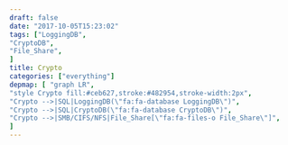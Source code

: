 ```yaml
---
draft: false
date: "2017-10-05T15:23:02"
tags: ["LoggingDB",
"CryptoDB",
"File_Share",
]
title: Crypto
categories: ["everything"]
depmap: [ "graph LR",
"style Crypto fill:#ceb627,stroke:#482954,stroke-width:2px",
"Crypto -->|SQL|LoggingDB(\"fa:fa-database LoggingDB\")",
"Crypto -->|SQL|CryptoDB(\"fa:fa-database CryptoDB\")",
"Crypto -->|SMB/CIFS/NFS|File_Share[\"fa:fa-files-o File_Share\"]",
]
---
```

			